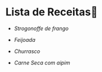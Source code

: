 # Lista de Receitas:book: #



- _Strogonoffe de frango_

- _Feijoada_
- _Churrasco_

- _Carne Seca com aipim_

  

